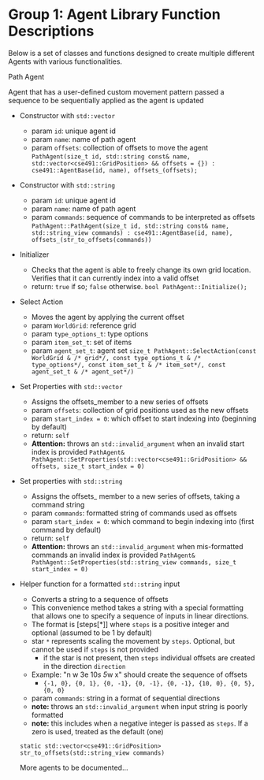 # Group 1: Agent Library Function Descriptions

Below is a set of classes and functions designed to create multiple different Agents with various functionalities.



Path Agent 

Agent that has a user-defined custom movement pattern passed a sequence to be sequentially applied as the agent is updated

- Constructor with ```std::vector```
    - param ```id```: unique agent id
    - param ```name```: name of path agent
    - param ```offsets```: collection of offsets to move the agent
    ```PathAgent(size_t id, std::string const& name, std::vector<cse491::GridPosition> && offsets = {}) : cse491::AgentBase(id, name), offsets_(offsets);```

- Constructor with ```std::string```
    - param ```id```: unique agent id
    - param ```name```: name of path agent
    - param ```commands```: sequence of commands to be interpreted as offsets
    ```PathAgent::PathAgent(size_t id, std::string const& name, std::string_view commands) : cse491::AgentBase(id, name), offsets_(str_to_offsets(commands))```

- Initializer
    - Checks that the agent is able to freely change its own grid location.         Verifies that it can currently index into a valid offset
    - return: ```true``` if so; ```false``` otherwise.
    ```bool PathAgent::Initialize();```

- Select Action
    - Moves the agent by applying the current offset
    - param ```WorldGrid```: reference grid
    - param ```type_options_t```: type options
    - param ```item_set_t```: set of items
    - param ```agent_set_t```: agent set
    ```size_t PathAgent::SelectAction(const WorldGrid & /* grid*/, const type_options_t & /* type_options*/, const item_set_t & /* item_set*/, const agent_set_t & /* agent_set*/)```


- Set Properties with ```std::vector```
    - Assigns the offsets_member to a new series of offsets
    - param ```offsets```: collection of grid positions used as the new offsets
    - param ```start_index = 0```: which offset to start indexing into (beginning by default)
    - return: ```self```
    - **Attention:** throws an `std::invalid_argument` when an invalid start index is provided
    ```PathAgent& PathAgent::SetProperties(std::vector<cse491::GridPosition> && offsets, size_t start_index = 0)```
    
- Set properties with ```std::string```
    - Assigns the offsets_ member to a new series of offsets, taking a command string
    - param ```commands```: formatted string of commands used as offsets
    - param ```start_index = 0```: which command to begin indexing into (first command by default)
    - return: ```self```
    - **Attention:** throws an `std::invalid_argument` when mis-formatted commands an invalid index is provided
    ```PathAgent& PathAgent::SetProperties(std::string_view commands, size_t start_index = 0)```

- Helper function for a formatted ```std::string``` input
    - Converts a string to a sequence of offsets
    - This convenience method takes a string with a special formatting that allows one to specify a sequence of inputs in linear directions.
    - The format is [steps[*]]<direction> where `steps` is a positive integer and optional (assumed to be 1 by default)
    - star `*` represents scaling the movement by `steps`. Optional, but cannot be used if `steps` is not provided
        - if the star is not present, then `steps` individual offsets are created in the direction `direction`
    - Example: "n w 3e 10*s 5*w x" should create the sequence of offsets
        - `{-1, 0}, {0, 1}, {0, -1}, {0, -1}, {0, -1}, {10, 0}, {0, 5}, {0, 0}`
    - param `commands`: string in a format of sequential directions
    - **note:** throws an `std::invalid_argument` when input string is poorly formatted
    - **note:** this includes when a negative integer is passed as `steps`. If a zero is used, treated as the default (one)

    ```static std::vector<cse491::GridPosition> str_to_offsets(std::string_view commands)```



  More agents to be documented...
